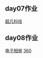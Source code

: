 ## day07作业
<a href="https://zym122.github.io/%E9%92%9F%E4%B8%80%E9%B8%A3/html/%E8%B6%85%E5%87%A1%E7%A7%91%E6%8A%80.html">超凡科技</a>
## day08作业
<a href="https://zym122.github.io/%E7%94%B5%E5%AD%90%E7%9B%B8%E5%86%8C/html/%E7%94%B5%E5%AD%90%E7%9B%B8%E5%86%8C.html">电子相册</a>
<a href="https://zym122.github.io/360/html/360.html">360</a>
